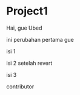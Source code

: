 # Project1
Hai, gue Ubed

ini perubahan pertama gue

isi 1

isi 2 setelah revert

isi 3

contributor

